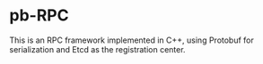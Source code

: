 # pb-RPC
This is an RPC framework implemented in C++, using Protobuf for serialization and Etcd as the registration center.

